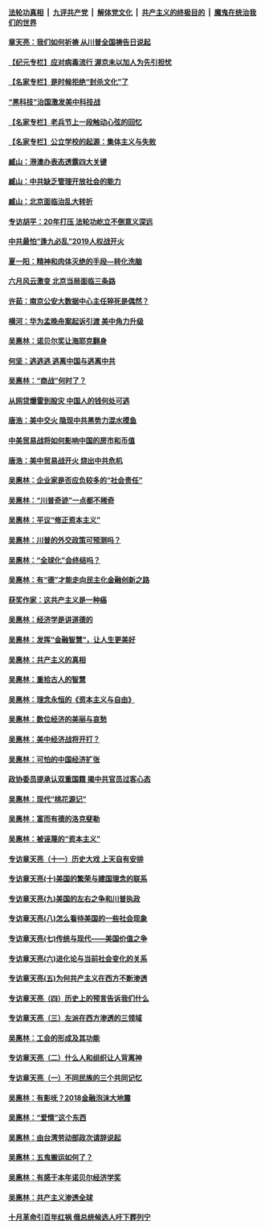 ####  [法轮功真相](../../../../basic/blob/master/README.md?t=07030731) &nbsp;|&nbsp; [九评共产党](../../../../9ping.md/blob/master/README.md?t=07030731) &nbsp;|&nbsp; [解体党文化](../../../../jtdwh.md/blob/master/README.md?t=07030731)  &nbsp;|&nbsp; [共产主义的终极目的](../../../../gczydzjmd.md/blob/master/README.md?t=07030731) &nbsp;|&nbsp; [魔鬼在统治我们的世界](../../../../mgztzwmdsj.md/blob/master/README.md?t=07030731) 

#### [章天亮：我们如何祈祷 从川普全国祷告日说起](../pages/nsc423/n11944627.md?t=07030731) 

#### [【纪元专栏】应对病毒流行 渥京未以加人为先引担忧](../pages/nsc423/n11875714.md?t=07030731) 

#### [【名家专栏】是时候拒绝“封杀文化”了](../pages/nsc423/n11814093.md?t=07030731) 

#### [“黑科技”治国激发美中科技战](../pages/nsc423/n11638056.md?t=07030731) 

#### [【名家专栏】老兵节上一段触动心弦的回忆](../pages/nsc423/n11646016.md?t=07030731) 

#### [【名家专栏】公立学校的起源：集体主义与失败](../pages/nsc423/n11601833.md?t=07030731) 

#### [臧山：港澳办表态透露四大关键](../pages/nsc423/n11421628.md?t=07030731) 

#### [臧山：中共缺乏管理开放社会的能力](../pages/nsc423/n11407457.md?t=07030731) 

#### [臧山：北京面临治乱大转折](../pages/nsc423/n11406895.md?t=07030731) 

#### [专访胡平：20年打压 法轮功屹立不倒意义深远](../pages/nsc423/n11398800.md?t=07030731) 

#### [中共最怕“逢九必乱”2019人权战开火](../pages/nsc423/n11385248.md?t=07030731) 

#### [夏一阳：精神和肉体灭绝的手段—转化洗脑](../pages/nsc423/n11368250.md?t=07030731) 

#### [六月风云激变 北京当局面临三条路](../pages/nsc423/n11313668.md?t=07030731) 

#### [许茹：南京公安大数据中心主任猝死是偶然？](../pages/nsc423/n11064744.md?t=07030731) 

#### [横河：华为孟晚舟案起诉引渡 美中角力升级](../pages/nsc423/n11027230.md?t=07030731) 

#### [吴惠林：诺贝尔奖让海耶克翻身](../pages/nsc423/n10890049.md?t=07030731) 

#### [何坚：逃逃逃 逃离中国与逃离中共](../pages/nsc423/n10592891.md?t=07030731) 

#### [吴惠林：“商战”何时了？](../pages/nsc423/n10573558.md?t=07030731) 

#### [从网贷爆雷到股灾 中国人的钱何处可逃](../pages/nsc423/n10572800.md?t=07030731) 

#### [唐浩：美中交火 隐现中共黑势力混水摸鱼](../pages/nsc423/n10544040.md?t=07030731) 

#### [中美贸易战将如何影响中国的房市和币值](../pages/nsc423/n10543697.md?t=07030731) 

#### [唐浩：美中贸易战开火 烧出中共危机](../pages/nsc423/n10540126.md?t=07030731) 

#### [吴惠林：企业家是否应负较多的“社会责任”](../pages/nsc423/n10535022.md?t=07030731) 

#### [吴惠林：“川普奇迹”一点都不稀奇](../pages/nsc423/n10512808.md?t=07030731) 

#### [吴惠林：平议“修正资本主义”](../pages/nsc423/n10495724.md?t=07030731) 

#### [吴惠林：川普的外交政策可预测吗？](../pages/nsc423/n10462387.md?t=07030731) 

#### [吴惠林：“全球化”会终结吗？](../pages/nsc423/n10452838.md?t=07030731) 

#### [吴惠林：有“德”才能走向民主化金融创新之路](../pages/nsc423/n10432292.md?t=07030731) 

#### [获奖作家：这共产主义是一种癌](../pages/nsc423/n10431541.md?t=07030731) 

#### [吴惠林：经济学是讲道德的](../pages/nsc423/n10398014.md?t=07030731) 

#### [吴惠林：发挥“金融智慧”，让人生更美好](../pages/nsc423/n10375019.md?t=07030731) 

#### [吴惠林：共产主义的真相](../pages/nsc423/n10351394.md?t=07030731) 

#### [吴惠林：重拾古人的智慧](../pages/nsc423/n10337691.md?t=07030731) 

#### [吴惠林：理念永恒的《资本主义与自由》](../pages/nsc423/n10316274.md?t=07030731) 

#### [吴惠林：数位经济的美丽与哀愁](../pages/nsc423/n10292946.md?t=07030731) 

#### [吴惠林：美中经济战将开打？](../pages/nsc423/n10258825.md?t=07030731) 

#### [吴惠林：可怕的中国经济扩张](../pages/nsc423/n10219147.md?t=07030731) 

#### [政协委员提承认双重国籍 揭中共官员过客心态](../pages/nsc423/n10208809.md?t=07030731) 

#### [吴惠林：现代“桃花源记”](../pages/nsc423/n10185234.md?t=07030731) 

#### [吴惠林：富而有德的洛克斐勒](../pages/nsc423/n10142264.md?t=07030731) 

#### [吴惠林：被诬蔑的“资本主义”](../pages/nsc423/n10124816.md?t=07030731) 

#### [专访章天亮（十一）历史大戏 上天自有安排](../pages/nsc423/n10094905.md?t=07030731) 

#### [专访章天亮(十)美国的繁荣与建国理念的联系](../pages/nsc423/n10094899.md?t=07030731) 

#### [专访章天亮(九)美国的左右之争和川普执政](../pages/nsc423/n10094889.md?t=07030731) 

#### [专访章天亮(八)怎么看待美国的一些社会现象](../pages/nsc423/n10094857.md?t=07030731) 

#### [专访章天亮(七)传统与现代——美国价值之争](../pages/nsc423/n10093140.md?t=07030731) 

#### [专访章天亮(六)进化论与当前社会变化的关系](../pages/nsc423/n10092036.md?t=07030731) 

#### [专访章天亮(五)为何共产主义在西方不断渗透](../pages/nsc423/n10083620.md?t=07030731) 

#### [专访章天亮（四）历史上的预言告诉我们什么](../pages/nsc423/n10083606.md?t=07030731) 

#### [专访章天亮（三）左派在西方渗透的三领域](../pages/nsc423/n10081115.md?t=07030731) 

#### [吴惠林：工会的形成及其功能](../pages/nsc423/n10080633.md?t=07030731) 

#### [专访章天亮（二）什么人和组织让人背离神](../pages/nsc423/n10076637.md?t=07030731) 

#### [专访章天亮（一）不同民族的三个共同记忆](../pages/nsc423/n10074188.md?t=07030731) 

#### [吴惠林：有影呒？2018金融泡沫大地震](../pages/nsc423/n10040534.md?t=07030731) 

#### [吴惠林：“爱情”这个东西](../pages/nsc423/n10019423.md?t=07030731) 

#### [吴惠林：由台湾劳动部政次请辞说起](../pages/nsc423/n9979679.md?t=07030731) 

#### [吴惠林：五鬼搬运如何了？](../pages/nsc423/n9925338.md?t=07030731) 

#### [吴惠林：有感于本年诺贝尔经济学奖](../pages/nsc423/n9871883.md?t=07030731) 

#### [吴惠林：共产主义渗透全球](../pages/nsc423/n9812748.md?t=07030731) 

#### [十月革命引百年红祸 俄总统候选人吁下葬列宁](../pages/nsc423/n9810182.md?t=07030731) 

